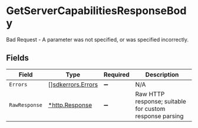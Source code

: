 # GetServerCapabilitiesResponseBody

Bad Request - A parameter was not specified, or was specified incorrectly.


## Fields

| Field                                                   | Type                                                    | Required                                                | Description                                             |
| ------------------------------------------------------- | ------------------------------------------------------- | ------------------------------------------------------- | ------------------------------------------------------- |
| `Errors`                                                | [][sdkerrors.Errors](../../models/sdkerrors/errors.md)  | :heavy_minus_sign:                                      | N/A                                                     |
| `RawResponse`                                           | [*http.Response](https://pkg.go.dev/net/http#Response)  | :heavy_minus_sign:                                      | Raw HTTP response; suitable for custom response parsing |